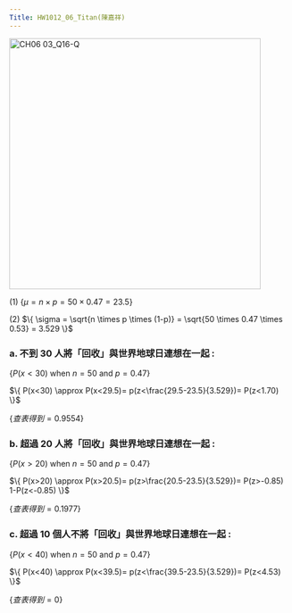 ```yaml
---
Title: HW1012_06_Titan(陳嘉祥)
---
```


<img width="450" alt="CH06 03_Q16-Q" src="https://github.com/user-attachments/assets/8d5261e5-e206-4cb3-927e-d32eb4cb5f71">

(1)
$\{
\mu = n \times p=
50 \times 0.47 =
23.5
\}$ 

(2)
$\{
\sigma = \sqrt{n \times p \times (1-p)} =
\sqrt{50 \times 0.47 \times 0.53} =
3.529
\}$ 


### a. 不到 30 人將「回收」與世界地球日連想在一起 : 

$\{
P(x<30) \text{ when } n=50 \text{ and } p=0.47
\}$ 

$\{
P(x<30) 
\approx 
P(x<29.5)=
p(z<\frac{29.5-23.5}{3.529})=
P(z<1.70)
\}$  

$\{
查表得到=
0.9554
\}$ 

### b. 超過 20 人將「回收」與世界地球日連想在一起 : 

$\{
P(x>20) \text{ when } n=50 \text{ and } p=0.47
\}$ 

$\{
P(x>20) 
\approx 
P(x>20.5)=
p(z>\frac{20.5-23.5}{3.529})=
P(z>-0.85)
1-P(z<-0.85)
\}$  

$\{
查表得到=
0.1977
\}$ 

### c. 超過 10 個人不將「回收」與世界地球日連想在一起 : 

$\{
P(x<40) \text{ when } n=50 \text{ and } p=0.47
\}$ 

$\{
P(x<40) 
\approx 
P(x<39.5)=
p(z<\frac{39.5-23.5}{3.529})=
P(z<4.53)
\}$  

$\{
查表得到=
0
\}$ 
